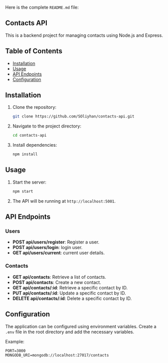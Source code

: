 Here is the complete `README.md` file:

## Contacts API

This is a backend project for managing contacts using Node.js and Express.

## Table of Contents

- [Installation](#installation)
- [Usage](#usage)
- [API Endpoints](#api-endpoints)
- [Configuration](#configuration)

## Installation

1. Clone the repository:

   ```sh
   git clone https://github.com/SOliyhan/contacts-api.git
   ```

2. Navigate to the project directory:
   ```sh
   cd contacts-api
   ```
3. Install dependencies:
   ```sh
   npm install
   ```

## Usage

1. Start the server:
   ```sh
   npm start
   ```
2. The API will be running at `http://localhost:5001`.

## API Endpoints

### Users

- **POST api/users/register**: Register a user.
- **POST api/users/login**: login user.
- **GET api/users/current**: current user details.

### Contacts

- **GET api/contacts**: Retrieve a list of contacts.
- **POST api/contacts**: Create a new contact.
- **GET api/contacts/:id**: Retrieve a specific contact by ID.
- **PUT api/contacts/:id**: Update a specific contact by ID.
- **DELETE api/contacts/:id**: Delete a specific contact by ID.

## Configuration

The application can be configured using environment variables. Create a `.env` file in the root directory and add the necessary variables.

Example:

```env
PORT=3000
MONGODB_URI=mongodb://localhost:27017/contacts
```
